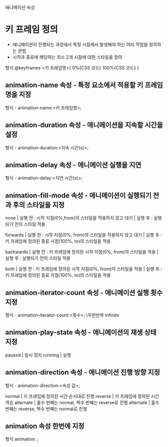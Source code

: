 애니메이션 속성

# 키 프레임 정의
* 애니메이션이 진행되는 과정에서 특정 시점에서 발생해야 하는 여러 작업을 정의하는 문법
* 시작과 종료에 해당하는 최소 2개 시점에 대한 스타일을 정의

형식
@keyframes <키 프레임명>{
	0%{CSS 코드}
	100%{CSS 코드}
}

## animation-name 속성 - 특정 요소에서 적용할 키 프레임명을 지정

형식 - animation-name:<키 프레임명>;

## animation-duration 속성 - 애니메이션을 지속할 시간을 설정

형식 - animation-duration:<지속 시간(s)>;

## animation-delay 속성 - 애니메이션 실행을 지연

형식 - animation-delay:<지연 시간(s)>;

## animation-fill-mode 속성 - 애니메이션이 실헹되기 전과 후의 스타일을 지정

none | 실행 전 : 시작 지점(0%,from)의 스타일을 적용하지 않고 대기
     | 실행 후 : 실행되기 전의 스타일 적용

forwards | 실행 전 : 시작 지점(0%, from)의 스타일을 적용하지 않고 대기
         | 실행 후 : 키 프레임에 정의된 종료 시점(100%, to)의 스타일을 적용

backwards | 실행 전 : 키 프레임에 정의된 시작 지점(0%, from)의 스타일을 적용
          | 실행 후 : 실행되기 전의 스타일 적용

both | 실행 전 : 키 프레임에 정의된 시작 지점(0%, from)의 스타일을 적용
     | 실행 후 : 키 프레임에 정의된 종료 지점(100%, to)의 스타일을 적용


## animation-iterator-count 속성 - 애니메이션 실행 횟수 지정

형식 - animation-iterator-count:<횟수>; \\무한반복 infinite

## animation-play-state 속성 - 애니메이션의 재생 상태 지정

paused | 일시 정지
running | 실행
<!-- 순수 HTML과 CSS코드만으로는 불가능 자바스크립트를 함께 사용해야한다 -->

## animation-direction 속성 - 애니메이션 진행 방향 지정

형식 - animation-direction:<속성 값>;

normal | 키 프레임에 정의된 시간 순서대로 진행
reverse | 키 프레임에 정의된 시간 역순
alternate | 홀수 번째는 normal, 짝수 번째는 reverse로 진행
alternate | 홀수 번째는 reverse, 짝수 번째는 normal로 진행

## animation 속성 한번에 지정

형식
animation:<name> <duration> <timing-function> <delay> <iteration-count> <direction> <fill-mode> <play-state>;